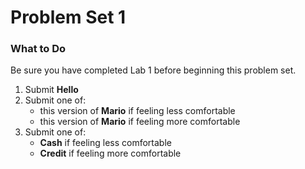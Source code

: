 # Problem Set 1

### What to Do

Be sure you have completed Lab 1 before beginning this problem set.

1. Submit **Hello**
2. Submit one of:
    - this version of **Mario** if feeling less comfortable
    - this version of **Mario** if feeling more comfortable
3. Submit one of:
    - **Cash** if feeling less comfortable
    - **Credit** if feeling more comfortable